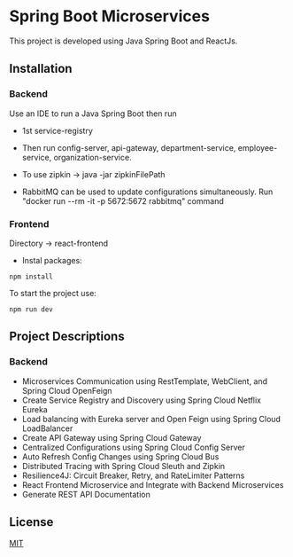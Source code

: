 # Spring Boot Microservices

This project is developed using Java Spring Boot and ReactJs.

## Installation

### Backend
Use an IDE to run a Java Spring Boot then run 
 - 1st service-registry
 - Then run config-server, api-gateway, department-service, employee-service, organization-service.

 - To use zipkin -> java -jar zipkinFilePath
 - RabbitMQ can be used to update configurations simultaneously. Run "docker run --rm -it -p 5672:5672 rabbitmq" command
 


### Frontend

Directory -> react-frontend

- Instal packages:
```
npm install
```
To start the project use:
```
npm run dev
```


## Project Descriptions
### Backend

- Microservices Communication using RestTemplate, WebClient, and Spring Cloud OpenFeign
- Create Service Registry and Discovery using Spring Cloud Netflix Eureka
- Load balancing with Eureka server and Open Feign using Spring Cloud LoadBalancer
- Create API Gateway using Spring Cloud Gateway
- Centralized Configurations using Spring Cloud Config Server
- Auto Refresh Config Changes using Spring Cloud Bus
- Distributed Tracing with Spring Cloud Sleuth and Zipkin
- Resilience4J: Circuit Breaker, Retry, and RateLimiter Patterns
- React Frontend Microservice and Integrate with Backend Microservices
- Generate REST API Documentation


## License

[MIT](https://choosealicense.com/licenses/mit/)
